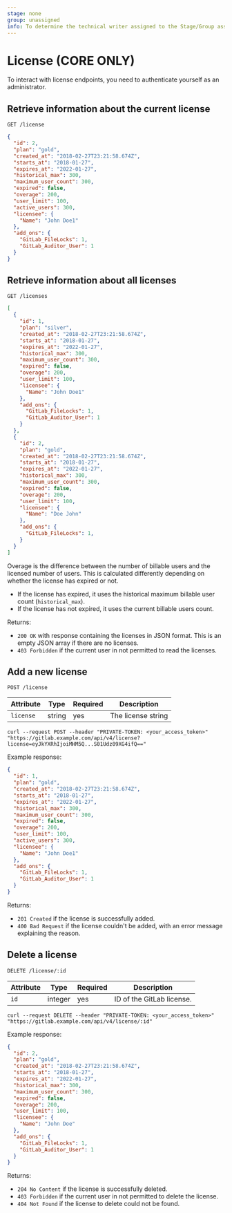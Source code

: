 ```yaml
---
stage: none
group: unassigned
info: To determine the technical writer assigned to the Stage/Group associated with this page, see https://about.gitlab.com/handbook/engineering/ux/technical-writing/#assignments
---
```


# License **(CORE ONLY)**

To interact with license endpoints, you need to authenticate yourself as an
administrator.

## Retrieve information about the current license

```plaintext
GET /license
```

```json
{
  "id": 2,
  "plan": "gold",
  "created_at": "2018-02-27T23:21:58.674Z",
  "starts_at": "2018-01-27",
  "expires_at": "2022-01-27",
  "historical_max": 300,
  "maximum_user_count": 300,
  "expired": false,
  "overage": 200,
  "user_limit": 100,
  "active_users": 300,
  "licensee": {
    "Name": "John Doe1"
  },
  "add_ons": {
    "GitLab_FileLocks": 1,
    "GitLab_Auditor_User": 1
  }
}
```

## Retrieve information about all licenses

```plaintext
GET /licenses
```

```json
[
  {
    "id": 1,
    "plan": "silver",
    "created_at": "2018-02-27T23:21:58.674Z",
    "starts_at": "2018-01-27",
    "expires_at": "2022-01-27",
    "historical_max": 300,
    "maximum_user_count": 300,
    "expired": false,
    "overage": 200,
    "user_limit": 100,
    "licensee": {
      "Name": "John Doe1"
    },
    "add_ons": {
      "GitLab_FileLocks": 1,
      "GitLab_Auditor_User": 1
    }
  },
  {
    "id": 2,
    "plan": "gold",
    "created_at": "2018-02-27T23:21:58.674Z",
    "starts_at": "2018-01-27",
    "expires_at": "2022-01-27",
    "historical_max": 300,
    "maximum_user_count": 300,
    "expired": false,
    "overage": 200,
    "user_limit": 100,
    "licensee": {
      "Name": "Doe John"
    },
    "add_ons": {
      "GitLab_FileLocks": 1,
    }
  }
]
```

Overage is the difference between the number of billable users and the licensed number of users.
This is calculated differently depending on whether the license has expired or not.

- If the license has expired, it uses the historical maximum billable user count (`historical_max`).
- If the license has not expired, it uses the current billable users count.

Returns:

- `200 OK` with response containing the licenses in JSON format. This is an empty JSON array if there are no licenses.
- `403 Forbidden` if the current user in not permitted to read the licenses.

## Add a new license

```plaintext
POST /license
```

| Attribute | Type | Required | Description |
| --------- | ---- | -------- | ----------- |
| `license` | string | yes | The license string |

```shell
curl --request POST --header "PRIVATE-TOKEN: <your_access_token>" "https://gitlab.example.com/api/v4/license?license=eyJkYXRhIjoiMHM5Q...S01Udz09XG4ifQ=="
```

Example response:

```json
{
  "id": 1,
  "plan": "gold",
  "created_at": "2018-02-27T23:21:58.674Z",
  "starts_at": "2018-01-27",
  "expires_at": "2022-01-27",
  "historical_max": 300,
  "maximum_user_count": 300,
  "expired": false,
  "overage": 200,
  "user_limit": 100,
  "active_users": 300,
  "licensee": {
    "Name": "John Doe1"
  },
  "add_ons": {
    "GitLab_FileLocks": 1,
    "GitLab_Auditor_User": 1
  }
}
```

Returns:

- `201 Created` if the license is successfully added.
- `400 Bad Request` if the license couldn't be added, with an error message explaining the reason.

## Delete a license

```plaintext
DELETE /license/:id
```

| Attribute | Type | Required | Description |
| --------- | ---- | -------- | ----------- |
| `id` | integer | yes | ID of the GitLab license. |

```shell
curl --request DELETE --header "PRIVATE-TOKEN: <your_access_token>" "https://gitlab.example.com/api/v4/license/:id"
```

Example response:

```json
{
  "id": 2,
  "plan": "gold",
  "created_at": "2018-02-27T23:21:58.674Z",
  "starts_at": "2018-01-27",
  "expires_at": "2022-01-27",
  "historical_max": 300,
  "maximum_user_count": 300,
  "expired": false,
  "overage": 200,
  "user_limit": 100,
  "licensee": {
    "Name": "John Doe"
  },
  "add_ons": {
    "GitLab_FileLocks": 1,
    "GitLab_Auditor_User": 1
  }
}
```

Returns:

- `204 No Content` if the license is successfully deleted.
- `403 Forbidden` if the current user in not permitted to delete the license.
- `404 Not Found` if the license to delete could not be found.
